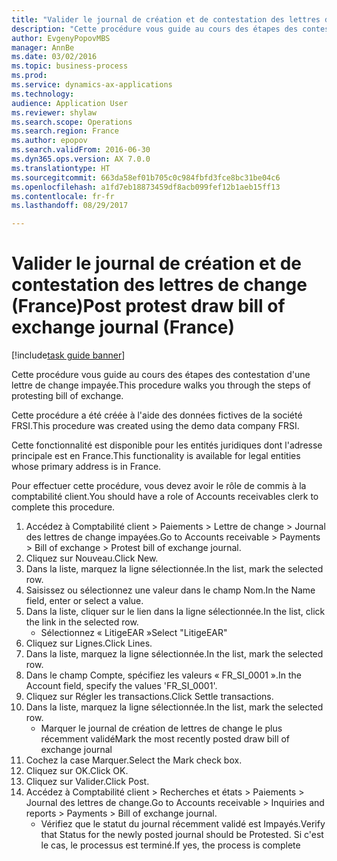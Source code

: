 ```yaml
--- 
title: "Valider le journal de création et de contestation des lettres de change (France)"
description: "Cette procédure vous guide au cours des étapes des contestation d'une lettre de change impayée."
author: EvgenyPopovMBS
manager: AnnBe
ms.date: 03/02/2016
ms.topic: business-process
ms.prod: 
ms.service: dynamics-ax-applications
ms.technology: 
audience: Application User
ms.reviewer: shylaw
ms.search.scope: Operations
ms.search.region: France
ms.author: epopov
ms.search.validFrom: 2016-06-30
ms.dyn365.ops.version: AX 7.0.0
ms.translationtype: HT
ms.sourcegitcommit: 663da58ef01b705c0c984fbfd3fce8bc31be04c6
ms.openlocfilehash: a1fd7eb18873459df8acb099fef12b1aeb15ff13
ms.contentlocale: fr-fr
ms.lasthandoff: 08/29/2017

---
```

# <a name="post-protest-draw-bill-of-exchange-journal-france"></a><span data-ttu-id="4cdeb-103">Valider le journal de création et de contestation des lettres de change (France)</span><span class="sxs-lookup"><span data-stu-id="4cdeb-103">Post protest draw bill of exchange journal (France)</span></span>

[!include[task guide banner](../../includes/task-guide-banner.md)]

<span data-ttu-id="4cdeb-104">Cette procédure vous guide au cours des étapes des contestation d'une lettre de change impayée.</span><span class="sxs-lookup"><span data-stu-id="4cdeb-104">This procedure walks you through the steps of protesting bill of exchange.</span></span>

<span data-ttu-id="4cdeb-105">Cette procédure a été créée à l'aide des données fictives de la société FRSI.</span><span class="sxs-lookup"><span data-stu-id="4cdeb-105">This procedure was created using the demo data company FRSI.</span></span> 

<span data-ttu-id="4cdeb-106">Cette fonctionnalité est disponible pour les entités juridiques dont l'adresse principale est en France.</span><span class="sxs-lookup"><span data-stu-id="4cdeb-106">This functionality is available for legal entities whose primary address is in France.</span></span>

<span data-ttu-id="4cdeb-107">Pour effectuer cette procédure, vous devez avoir le rôle de commis à la comptabilité client.</span><span class="sxs-lookup"><span data-stu-id="4cdeb-107">You should have a role of Accounts receivables clerk to complete this procedure.</span></span>



1. <span data-ttu-id="4cdeb-108">Accédez à Comptabilité client > Paiements > Lettre de change > Journal des lettres de change impayées.</span><span class="sxs-lookup"><span data-stu-id="4cdeb-108">Go to Accounts receivable > Payments > Bill of exchange > Protest bill of exchange journal.</span></span>
2. <span data-ttu-id="4cdeb-109">Cliquez sur Nouveau.</span><span class="sxs-lookup"><span data-stu-id="4cdeb-109">Click New.</span></span>
3. <span data-ttu-id="4cdeb-110">Dans la liste, marquez la ligne sélectionnée.</span><span class="sxs-lookup"><span data-stu-id="4cdeb-110">In the list, mark the selected row.</span></span>
4. <span data-ttu-id="4cdeb-111">Saisissez ou sélectionnez une valeur dans le champ Nom.</span><span class="sxs-lookup"><span data-stu-id="4cdeb-111">In the Name field, enter or select a value.</span></span>
5. <span data-ttu-id="4cdeb-112">Dans la liste, cliquer sur le lien dans la ligne sélectionnée.</span><span class="sxs-lookup"><span data-stu-id="4cdeb-112">In the list, click the link in the selected row.</span></span>
    * <span data-ttu-id="4cdeb-113">Sélectionnez « LitigeEAR »</span><span class="sxs-lookup"><span data-stu-id="4cdeb-113">Select "LitigeEAR"</span></span>  
6. <span data-ttu-id="4cdeb-114">Cliquez sur Lignes.</span><span class="sxs-lookup"><span data-stu-id="4cdeb-114">Click Lines.</span></span>
7. <span data-ttu-id="4cdeb-115">Dans la liste, marquez la ligne sélectionnée.</span><span class="sxs-lookup"><span data-stu-id="4cdeb-115">In the list, mark the selected row.</span></span>
8. <span data-ttu-id="4cdeb-116">Dans le champ Compte, spécifiez les valeurs « FR_SI_0001 ».</span><span class="sxs-lookup"><span data-stu-id="4cdeb-116">In the Account field, specify the values 'FR_SI_0001'.</span></span>
9. <span data-ttu-id="4cdeb-117">Cliquez sur Régler les transactions.</span><span class="sxs-lookup"><span data-stu-id="4cdeb-117">Click Settle transactions.</span></span>
10. <span data-ttu-id="4cdeb-118">Dans la liste, marquez la ligne sélectionnée.</span><span class="sxs-lookup"><span data-stu-id="4cdeb-118">In the list, mark the selected row.</span></span>
    * <span data-ttu-id="4cdeb-119">Marquer le journal de création de lettres de change le plus récemment validé</span><span class="sxs-lookup"><span data-stu-id="4cdeb-119">Mark the most recently posted draw bill of exchange journal</span></span>  
11. <span data-ttu-id="4cdeb-120">Cochez la case Marquer.</span><span class="sxs-lookup"><span data-stu-id="4cdeb-120">Select the Mark check box.</span></span>
12. <span data-ttu-id="4cdeb-121">Cliquez sur OK.</span><span class="sxs-lookup"><span data-stu-id="4cdeb-121">Click OK.</span></span>
13. <span data-ttu-id="4cdeb-122">Cliquez sur Valider.</span><span class="sxs-lookup"><span data-stu-id="4cdeb-122">Click Post.</span></span>
14. <span data-ttu-id="4cdeb-123">Accédez à Comptabilité client > Recherches et états > Paiements > Journal des lettres de change.</span><span class="sxs-lookup"><span data-stu-id="4cdeb-123">Go to Accounts receivable > Inquiries and reports > Payments > Bill of exchange journal.</span></span>
    * <span data-ttu-id="4cdeb-124">Vérifiez que le statut du journal récemment validé est Impayés.</span><span class="sxs-lookup"><span data-stu-id="4cdeb-124">Verify that Status for the newly posted journal should be Protested.</span></span> <span data-ttu-id="4cdeb-125">Si c'est le cas, le processus est terminé.</span><span class="sxs-lookup"><span data-stu-id="4cdeb-125">If yes, the process is complete</span></span>  


